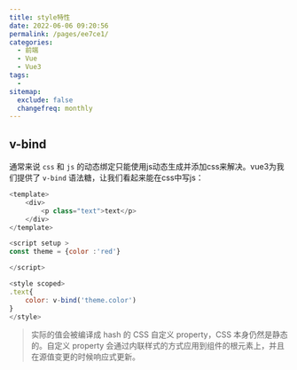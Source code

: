 ```yaml
---
title: style特性
date: 2022-06-06 09:20:56
permalink: /pages/ee7ce1/
categories:
  - 前端
  - Vue
  - Vue3
tags:
  - 
sitemap:
  exclude: false
  changefreq: monthly
---
```


## v-bind

通常来说 `css` 和 `js` 的动态绑定只能使用js动态生成并添加css来解决。vue3为我们提供了 `v-bind` 语法糖，让我们看起来能在css中写js：

```javascript
<template>
    <div>
        <p class="text">text</p>
    </div>
</template>

<script setup >
const theme = {color :'red'}

</script>

<style scoped>
.text{
    color: v-bind('theme.color')
}
</style>
```

> 实际的值会被编译成 hash 的 CSS 自定义 property，CSS 本身仍然是静态的。自定义 property 会通过内联样式的方式应用到组件的根元素上，并且在源值变更的时候响应式更新。
